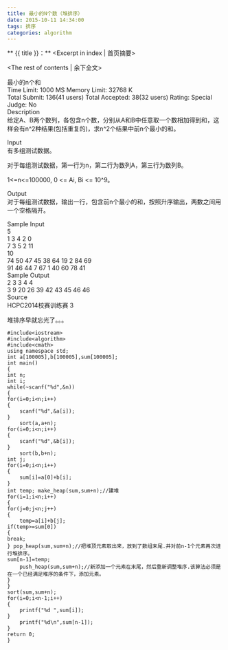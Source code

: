 ```yaml
---
title: 最小的N个数（堆排序）
date: 2015-10-11 14:34:00
tags: 排序
categories: algorithm
---
```


** {{ title }}：** <Excerpt in index | 首页摘要>
<!-- more -->
<The rest of contents | 余下全文>

最小的n个和   
Time Limit: 1000 MS	Memory Limit: 32768 K   
Total Submit: 136(41 users)	Total Accepted: 38(32 users)	Rating: 	Special Judge: No   
Description   
给定A、B两个数列，各包含n个数，分别从A和B中任意取一个数相加得到和，这样会有n^2种结果(包括重复的)，求n^2个结果中前n个最小的和。   

 

Input   
有多组测试数据。   

对于每组测试数据，第一行为n，第二行为数列A，第三行为数列B。   

1<=n<=100000, 0 <= Ai, Bi <= 10^9。   

Output   
对于每组测试数据，输出一行，包含前n个最小的和，按照升序输出，两数之间用一个空格隔开。   

Sample Input   
5   
1 3 4 2 0   
7 3 5 2 11   
10   
74 50 47 45 38 64 19 2 84 69   
91 46 44 7 67 1 40 60 78 41   
Sample Output   
2 3 3 4 4   
3 9 20 26 39 42 43 45 46 46   
Source     
HCPC2014校赛训练赛 3   

堆排序早就忘光了。。。   

```
#include<iostream>
#include<algorithm>
#include<cmath>
using namespace std;
int a[100005],b[100005],sum[100005];
int main()
{
int n;
int i;
while(~scanf("%d",&n))
{
for(i=0;i<n;i++)
{
    scanf("%d",&a[i]);
}
    sort(a,a+n);
for(i=0;i<n;i++)
{
    scanf("%d",&b[i]);
}
    sort(b,b+n);
int j;
for(i=0;i<n;i++)
{
    sum[i]=a[0]+b[i];
}
int temp; make_heap(sum,sum+n);//建堆
for(i=1;i<n;i++)
{
for(j=0;j<n;j++)
{
    temp=a[i]+b[j];
if(temp>=sum[0])
{
break;
} pop_heap(sum,sum+n);//把堆顶元素取出来，放到了数组末尾.并对前n-1个元素再次进行堆排序。
sum[n-1]=temp;
    push_heap(sum,sum+n);//新添加一个元素在末尾，然后重新调整堆序.该算法必须是在一个已经满足堆序的条件下，添加元素。
}
}
sort(sum,sum+n);
for(i=0;i<n-1;i++)
{
    printf("%d ",sum[i]);
}
    printf("%d\n",sum[n-1]);
}
return 0;
}
```